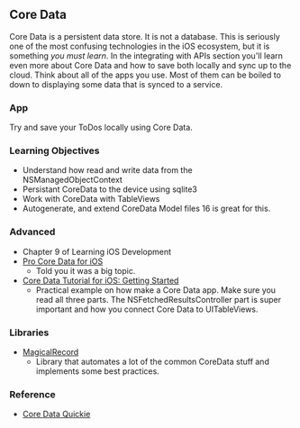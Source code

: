 ## Core Data

Core Data is a persistent data store. It is not a database. This is seriously
one of the most confusing technologies in the iOS ecosystem, but it is
something *you must learn*. In the integrating with APIs section you'll learn
even more about Core Data and how to save both locally and sync up to the
cloud. Think about all of the apps you use. Most of them can be boiled to down
to displaying some data that is synced to a service.

### App
Try and save your ToDos locally using Core Data. 

### Learning Objectives
  - Understand how read and write data from the NSManagedObjectContext
  - Persistant CoreData to the device using sqlite3
  - Work with CoreData with TableViews
  - Autogenerate, and extend CoreData Model files
    16 is great for this.

### Advanced
  - Chapter 9 of Learning iOS Development
  - [Pro Core Data for
    iOS](http://www.amazon.com/Pro-Core-Data-Second-Edition/dp/1430236566/ref=pd_sim_b_26 "Pro Core Data For iOS")
    - Told you it was a big topic.
  - [Core Data Tutorial for iOS: Getting
    Started](http://www.raywenderlich.com/934/core-data-tutorial-for-ios-getting-started "Core Data Tutorial for iOS: Getting Started")
    - Practical example on how make a Core Data app. Make sure you read all three parts. The NSFetchedResultsController part
      is super important and how you connect Core Data to UITableViews.

### Libraries

  - [MagicalRecord](https://github.com/magicalpanda/MagicalRecord "Magical
    Record GitHub Page")
    - Library that automates a lot of the common CoreData stuff and implements
      some best practices.


### Reference

  - [Core Data Quickie](http://borkware.com/quickies/one?topic=Core%20Data
    "Core Data Quickies")
